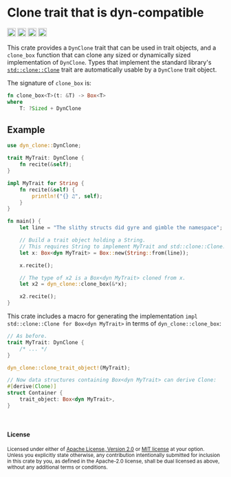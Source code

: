 Clone trait that is dyn-compatible
==================================

[<img alt="github" src="https://img.shields.io/badge/github-dtolnay/dyn--clone-8da0cb?style=for-the-badge&labelColor=555555&logo=github" height="20">](https://github.com/dtolnay/dyn-clone)
[<img alt="crates.io" src="https://img.shields.io/crates/v/dyn-clone.svg?style=for-the-badge&color=fc8d62&logo=rust" height="20">](https://crates.io/crates/dyn-clone)
[<img alt="docs.rs" src="https://img.shields.io/badge/docs.rs-dyn--clone-66c2a5?style=for-the-badge&labelColor=555555&logo=docs.rs" height="20">](https://docs.rs/dyn-clone)
[<img alt="build status" src="https://img.shields.io/github/actions/workflow/status/dtolnay/dyn-clone/ci.yml?branch=master&style=for-the-badge" height="20">](https://github.com/dtolnay/dyn-clone/actions?query=branch%3Amaster)

This crate provides a `DynClone` trait that can be used in trait objects, and a
`clone_box` function that can clone any sized or dynamically sized
implementation of `DynClone`. Types that implement the standard library's
[`std::clone::Clone`] trait are automatically usable by a `DynClone` trait
object.

[`std::clone::Clone`]: https://doc.rust-lang.org/std/clone/trait.Clone.html

The signature of `clone_box` is:

```rust
fn clone_box<T>(t: &T) -> Box<T>
where
    T: ?Sized + DynClone
```

## Example

```rust
use dyn_clone::DynClone;

trait MyTrait: DynClone {
    fn recite(&self);
}

impl MyTrait for String {
    fn recite(&self) {
        println!("{} ♫", self);
    }
}

fn main() {
    let line = "The slithy structs did gyre and gimble the namespace";

    // Build a trait object holding a String.
    // This requires String to implement MyTrait and std::clone::Clone.
    let x: Box<dyn MyTrait> = Box::new(String::from(line));

    x.recite();

    // The type of x2 is a Box<dyn MyTrait> cloned from x.
    let x2 = dyn_clone::clone_box(&*x);

    x2.recite();
}
```

This crate includes a macro for generating the implementation `impl
std::clone::Clone for Box<dyn MyTrait>` in terms of `dyn_clone::clone_box`:

```rust
// As before.
trait MyTrait: DynClone {
    /* ... */
}

dyn_clone::clone_trait_object!(MyTrait);

// Now data structures containing Box<dyn MyTrait> can derive Clone:
#[derive(Clone)]
struct Container {
    trait_object: Box<dyn MyTrait>,
}
```

<br>

#### License

<sup>
Licensed under either of <a href="LICENSE-APACHE">Apache License, Version
2.0</a> or <a href="LICENSE-MIT">MIT license</a> at your option.
</sup>

<br>

<sub>
Unless you explicitly state otherwise, any contribution intentionally submitted
for inclusion in this crate by you, as defined in the Apache-2.0 license, shall
be dual licensed as above, without any additional terms or conditions.
</sub>
